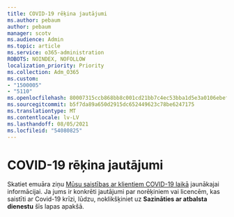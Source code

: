 ```yaml
---
title: COVID-19 rēķina jautājumi
ms.author: pebaum
author: pebaum
manager: scotv
ms.audience: Admin
ms.topic: article
ms.service: o365-administration
ROBOTS: NOINDEX, NOFOLLOW
localization_priority: Priority
ms.collection: Adm_O365
ms.custom:
- "1500005"
- "5110"
ms.openlocfilehash: 80007315ccb868bb8c001cd21bb7c4ec53bba1d5e3a0106ebef557ede0398a96
ms.sourcegitcommit: b5f7da89a650d2915dc652449623c78be6247175
ms.translationtype: MT
ms.contentlocale: lv-LV
ms.lasthandoff: 08/05/2021
ms.locfileid: "54080825"
---
```

# <a name="covid-19-invoice-questions"></a>COVID-19 rēķina jautājumi

Skatiet emuāra ziņu [Mūsu saistības ar klientiem COVID-19 laikā](https://www.microsoft.com/microsoft-365/blog/2020/03/05/our-commitment-to-customers-during-covid-19/) jaunākajai informācijai.  Ja jums ir konkrēti jautājumi par norēķiniem vai licencēm, kas saistīti ar Covid-19 krīzi, lūdzu, noklikšķiniet uz **Sazināties ar atbalsta dienestu** šīs lapas apakšā.
